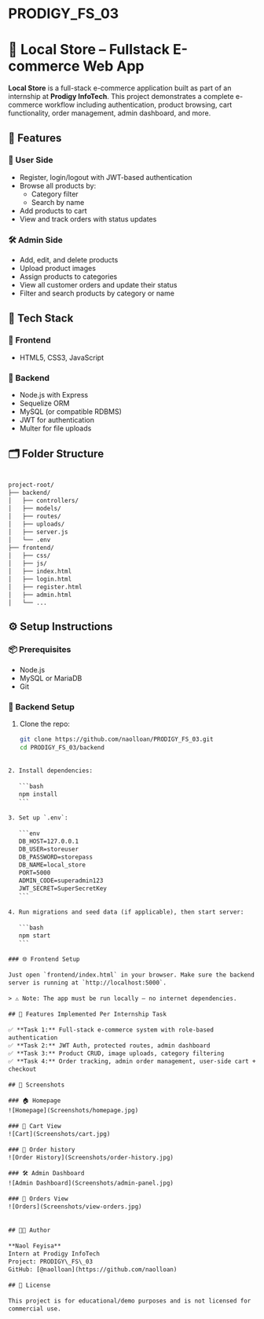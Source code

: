 # PRODIGY_FS_03

# 🛒 Local Store – Fullstack E-commerce Web App

**Local Store** is a full-stack e-commerce application built as part of an internship at **Prodigy InfoTech**. This project demonstrates a complete e-commerce workflow including authentication, product browsing, cart functionality, order management, admin dashboard, and more.

## 🚀 Features

### 👤 User Side
- Register, login/logout with JWT-based authentication
- Browse all products by:
  - Category filter
  - Search by name
- Add products to cart
- View and track orders with status updates

### 🛠️ Admin Side
- Add, edit, and delete products
- Upload product images
- Assign products to categories
- View all customer orders and update their status
- Filter and search products by category or name

## 🧱 Tech Stack

### 🔹 Frontend
- HTML5, CSS3, JavaScript

### 🔹 Backend
- Node.js with Express
- Sequelize ORM
- MySQL (or compatible RDBMS)
- JWT for authentication
- Multer for file uploads

## 🗂️ Folder Structure

```

project-root/
├── backend/
│   ├── controllers/
│   ├── models/
│   ├── routes/
│   ├── uploads/
│   ├── server.js
│   └── .env
├── frontend/
│   ├── css/
│   ├── js/
│   ├── index.html
│   ├── login.html
│   ├── register.html
│   ├── admin.html
│   └── ...

````

## ⚙️ Setup Instructions

### 📦 Prerequisites
- Node.js
- MySQL or MariaDB
- Git

### 🔧 Backend Setup

1. Clone the repo:
   ```bash
   git clone https://github.com/naolloan/PRODIGY_FS_03.git
   cd PRODIGY_FS_03/backend
````

2. Install dependencies:

   ```bash
   npm install
   ```

3. Set up `.env`:

   ```env
   DB_HOST=127.0.0.1
   DB_USER=storeuser
   DB_PASSWORD=storepass
   DB_NAME=local_store
   PORT=5000
   ADMIN_CODE=superadmin123
   JWT_SECRET=SuperSecretKey
   ```

4. Run migrations and seed data (if applicable), then start server:

   ```bash
   npm start
   ```

### 🌐 Frontend Setup

Just open `frontend/index.html` in your browser. Make sure the backend server is running at `http://localhost:5000`.

> ⚠️ Note: The app must be run locally — no internet dependencies.

## 🧪 Features Implemented Per Internship Task

✅ **Task 1:** Full-stack e-commerce system with role-based authentication
✅ **Task 2:** JWT Auth, protected routes, admin dashboard
✅ **Task 3:** Product CRUD, image uploads, category filtering
✅ **Task 4:** Order tracking, admin order management, user-side cart + checkout

## 📸 Screenshots

### 🏠 Homepage
![Homepage](Screenshots/homepage.jpg)

### 🛒 Cart View
![Cart](Screenshots/cart.jpg)

### 🛒 Order history
![Order History](Screenshots/order-history.jpg)

### 🛠️ Admin Dashboard
![Admin Dashboard](Screenshots/admin-panel.jpg)

### 🛒 Orders View
![Orders](Screenshots/view-orders.jpg)


## 👨‍💻 Author

**Naol Feyisa**
Intern at Prodigy InfoTech
Project: PRODIGY\_FS\_03
GitHub: [@naolloan](https://github.com/naolloan)

## 📄 License

This project is for educational/demo purposes and is not licensed for commercial use.

